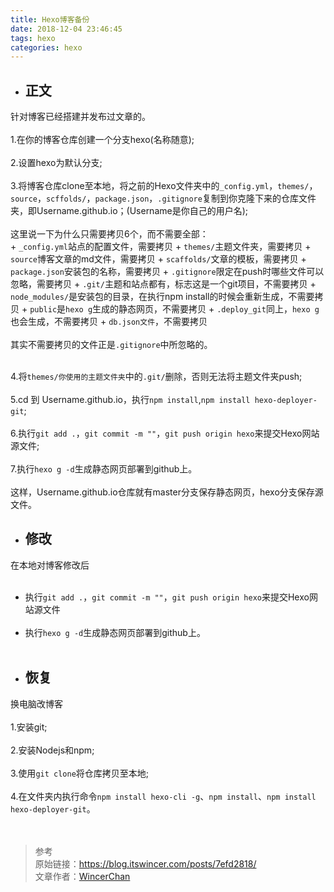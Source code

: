 ```yaml
---
title: Hexo博客备份
date: 2018-12-04 23:46:45
tags: hexo
categories: hexo
---
```

- ## 正文
针对博客已经搭建并发布过文章的。    <br/><br/>
1.在你的博客仓库创建一个分支hexo(名称随意);<br/><br/>
2.设置hexo为默认分支;<br/><br/>
3.将博客仓库clone至本地，将之前的Hexo文件夹中的`_config.yml`，`themes/`，`source`，`scffolds/`，`package.json`，`.gitignore`复制到你克隆下来的仓库文件夹，即Username.github.io；(Username是你自己的用户名);<br><br>
这里说一下为什么只需要拷贝6个，而不需要全部：  
    + `_config.yml`站点的配置文件，需要拷贝
    + `themes/`主题文件夹，需要拷贝
    + `source`博客文章的md文件，需要拷贝
    + `scaffolds/`文章的模板，需要拷贝
    + `package.json`安装包的名称，需要拷贝
    + `.gitignore`限定在push时哪些文件可以忽略，需要拷贝
    + `.git/`主题和站点都有，标志这是一个git项目，不需要拷贝
    + `node_modules/`是安装包的目录，在执行npm install的时候会重新生成，不需要拷贝
    + `public`是`hexo g`生成的静态网页，不需要拷贝
    + `.deploy_git`同上，`hexo g`也会生成，不需要拷贝
    + `db.json文件`，不需要拷贝<br><br>
    其实不需要拷贝的文件正是`.gitignore`中所忽略的。<br><br>

  4.将`themes/你使用的主题文件夹`中的`.git/`删除，否则无法将主题文件夹push;  <br><br>
  5.cd 到 Username.github.io，执行`npm install`,`npm install hexo-deployer-git`;  <br><br>
  6.执行`git add .`，`git commit -m ""`，`git push origin hexo`来提交Hexo网站源文件;  <br><br>
  7.执行`hexo g -d`生成静态网页部署到github上。  <br><br>
  这样，Username.github.io仓库就有master分支保存静态网页，hexo分支保存源文件。
- ## 修改
在本地对博客修改后  <br><br>
   + 执行`git add .`，`git commit -m ""`，`git push origin hexo`来提交Hexo网站源文件  <br><br>
   + 执行`hexo g -d`生成静态网页部署到github上。  <br><br>
- ## 恢复
换电脑改博客   <br><br>
1.安装git;   <br><br>
2.安装Nodejs和npm; <br><br>
3.使用`git clone`将仓库拷贝至本地;<br><br>
4.在文件夹内执行命令`npm install hexo-cli -g`、`npm install`、`npm install hexo-deployer-git`。  
<br><br>
>参考  
原始链接：https://blog.itswincer.com/posts/7efd2818/  
文章作者：[WincerChan](https://blog.itswincer.com?)
